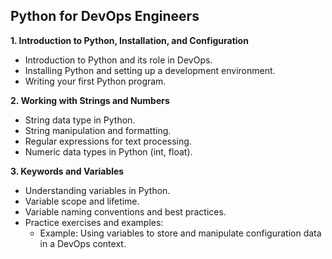 ## Python for DevOps Engineers

**1. Introduction to Python, Installation, and Configuration**
* Introduction to Python and its role in DevOps.
* Installing Python and setting up a development environment.
* Writing your first Python program.

**2. Working with Strings and Numbers**
* String data type in Python.
* String manipulation and formatting.
* Regular expressions for text processing.
* Numeric data types in Python (int, float).

**3. Keywords and Variables**
* Understanding variables in Python.
* Variable scope and lifetime.
* Variable naming conventions and best practices.
* Practice exercises and examples:
  * Example: Using variables to store and manipulate configuration data in a DevOps context.
